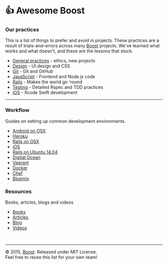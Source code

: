 # :thumbsup: Awesome Boost

### Our practices
This is a list of things to prefer and avoid in projects. These practices are a result of trials-and-errors across many [Boost] projects. We've learned what works and what doesn't, and these are the lessons that stuck.

- [General practices](practices/) - ethics, new projects
- [Design](practices/design.md) - UI design and CSS
- [Git](practices/git.md) - Git and GitHub
- [JavaScript](practices/javascript.md) - Frontend and Node.js code
- [Rails](practices/rails.md) - Makes the world go 'round
- [Testing](practices/testing.md) - Detailed Rspec and TDD practices
- [iOS](practices/ios.md) - Xcode Swift development

----

### Workflow
Guides on setting up common development environments.

- [Android on OSX](workflow/android-osx.md)
- [Heroku](workflow/heroku.md)
- [Rails on OSX](workflow/rails-osx.md)
- [iOS](workflow/ios.md)
- [Rails on Ubuntu 14.04](workflow/rails-ubuntu1404.md)
- [Digital Ocean](workflow/digitalocean.md)
- [Vagrant](workflow/vagrant.md)
- [Docker](workflow/docker.md)
- [Chef](workflow/chef.md)
- [Bluemix](workflow/bluemix.md)

### Resources
Books, articles, blogs and videos

- [Books](resources/books.md)
- [Articles](resources/articles.md)
- [Blog](resources/blog.md)
- [Videos](resources/videos.md)


[Boost]: http://boost.co.nz

<br>

----

:copyright: 2015, [Boost]. Released under MIT License.<br>
Feel free to reuse this list for your own team!
